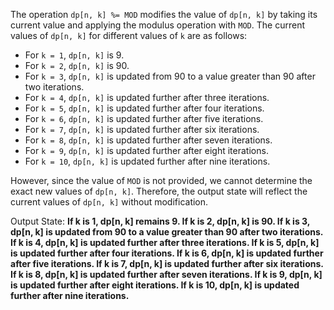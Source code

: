 The operation `dp[n, k] %= MOD` modifies the value of `dp[n, k]` by taking its current value and applying the modulus operation with `MOD`. The current values of `dp[n, k]` for different values of `k` are as follows:

- For `k = 1`, `dp[n, k]` is 9.
- For `k = 2`, `dp[n, k]` is 90.
- For `k = 3`, `dp[n, k]` is updated from 90 to a value greater than 90 after two iterations.
- For `k = 4`, `dp[n, k]` is updated further after three iterations.
- For `k = 5`, `dp[n, k]` is updated further after four iterations.
- For `k = 6`, `dp[n, k]` is updated further after five iterations.
- For `k = 7`, `dp[n, k]` is updated further after six iterations.
- For `k = 8`, `dp[n, k]` is updated further after seven iterations.
- For `k = 9`, `dp[n, k]` is updated further after eight iterations.
- For `k = 10`, `dp[n, k]` is updated further after nine iterations.

However, since the value of `MOD` is not provided, we cannot determine the exact new values of `dp[n, k]`. Therefore, the output state will reflect the current values of `dp[n, k]` without modification.

Output State: **If k is 1, dp[n, k] remains 9. If k is 2, dp[n, k] is 90. If k is 3, dp[n, k] is updated from 90 to a value greater than 90 after two iterations. If k is 4, dp[n, k] is updated further after three iterations. If k is 5, dp[n, k] is updated further after four iterations. If k is 6, dp[n, k] is updated further after five iterations. If k is 7, dp[n, k] is updated further after six iterations. If k is 8, dp[n, k] is updated further after seven iterations. If k is 9, dp[n, k] is updated further after eight iterations. If k is 10, dp[n, k] is updated further after nine iterations.**